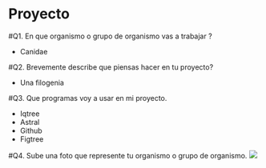 # Proyecto

#Q1. En que organismo o grupo de organismo vas a trabajar ?
* Canidae

#Q2. Brevemente describe que piensas hacer en tu proyecto?

* Una filogenia

#Q3. Que programas voy a usar en mi proyecto. 

* Iqtree
* Astral 
* Github
* Figtree

#Q4. Sube una foto que represente tu organismo o grupo de organismo. 
 ![ ](https://upload.wikimedia.org/wikipedia/commons/thumb/4/4e/Canide.jpg/640px-Canide.jpg)
 
